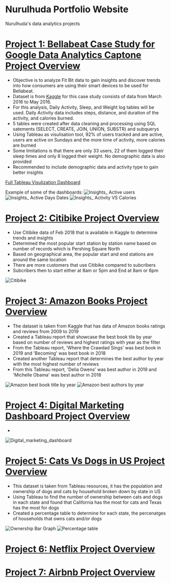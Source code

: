 # Nurulhuda Portfolio Website
Nurulhuda's data analytics projects

# [Project 1: Bellabeat Case Study for Google Data Analytics Captone Project Overview](https://github.com/Nurulhuda-sulaiman/GoogleDataAnalyticsCaptone) 
* Objective is to analyze Fit Bit data to gain insights and discover trends into how consumers are using their smart devices to be used for Bellabeat.
* Dataset is from [Kaggle](https://www.kaggle.com/datasets/arashnic/fitbit) for this case study consists of data from March 2016 to May 2016.
* For this analysis, Daily Activity, Sleep, and Weight log tables will be used. Daily Activity data includes steps, distance, and duration of the activity, and calories burned.
* 5 tables were created after data cleaning and processing using SQL satements (SELECT, CREATE, JOIN, UNION, SUBSTR) and subquerys
* Using Tableau as visulisation tool, 92% of users tracked and are active, users are active on Sundays and the more time of activity, more calories are burned
* Some limitations is that there are only 33 users, 22 of them logged their sleep times and only 8 logged their weight. No demographic data is also provided
* Recommended to include demographic data and activity type to gain better insights

[Full Tableau Visulization Dashboard](https://public.tableau.com/app/profile/nurulhuda.binte.sulaiman/viz/CapstoneBellabeatcasestudy/Title)

Example of some of the dashboards:
![Insights_ Active users](https://user-images.githubusercontent.com/113968512/199173918-11a0ffff-320a-490f-a4e5-1d45c6a16300.png)
![Insights_ Active Days   Dates](https://user-images.githubusercontent.com/113968512/199173912-7271b12a-375a-4371-b7de-276b66ec6ba3.png)
![Insights_ Activity VS Calories](https://user-images.githubusercontent.com/113968512/199173921-c3949811-efbe-4cc0-9236-7dab149ffd36.png)


# [Project 2: Citibike Project Overview](https://public.tableau.com/app/profile/nurulhuda.binte.sulaiman/viz/CitibikeTrip_16632250985860/Feb2018) 
* Use Citibike data of Feb 2018 that is available in Kaggle to determine trends and insights
* Determined the most popular start station by station name based on number of records which is Pershing Square North
* Based on geographical area, the popular start and end stations are around the same location
* There are more customers that use Citibike compared to subcribers
* Subcribers then to start either at 8am or 5pm and End at 8am or 6pm

![Citibike](https://user-images.githubusercontent.com/113968512/199173907-6956ff00-333d-4871-b281-862bab4c1a05.png)


# [Project 3: Amazon Books Project Overview](https://public.tableau.com/app/profile/nurulhuda.binte.sulaiman/viz/AmazonBooks_16632137720720/Amazonbestbooktitlebyyear_1) 
* The dataset is taken from Kaggle that has data of Amazon books ratings and reviews from 2009 to 2019
* Created a Tableau report that showcase the best book tile by year based on number of reviews and highest ratings with year as the filter
* From the Tableau report, 'Where the Crawdad Sings' was best book in 2019 and 'Becoming' was best book in 2018
* Created another Tableau report that determines the best author by year with the most highest number of reviews
* From this Tableau report, 'Delia Owens' was best author in 2019 and 'Michelle Obama' was best author in 2018

![Amazon best book title by year](https://user-images.githubusercontent.com/113968512/199173902-bd740c3a-ce3c-43be-91bb-0839591bd146.png)
![Amazon best authors by year](https://user-images.githubusercontent.com/113968512/199173894-0a06f638-c73d-4fa6-b78f-f96c51f1a59e.png)


# [Project 4: Digital Marketing Dashboard Project Overview](https://public.tableau.com/app/profile/nurulhuda.binte.sulaiman/viz/DigitalMarketingDashboard_16643513702580/Dashboard1) 
*

![Digital_marketing_dashboard](https://user-images.githubusercontent.com/113968512/199173910-10700a79-6bb7-4388-ab62-8bacdf7c44bd.png)


# [Project 5: Cats Vs Dogs in US Project Overview](https://public.tableau.com/app/profile/nurulhuda.binte.sulaiman/viz/CatsVSDogsinUS/Percentagetable_1) 
* This dataset is taken from Tableau resources, it has the population and ownership of dogs and cats by household broken down by state in US
* Using Tableau to find the number of ownership between cats and dogs in each state and found that California has the most for cats and Texas has the most for dogs
* Created a percentage table to determine for each state, the percenatges of households that owns cats and/or dogs

![Ownership Bar Graph](https://user-images.githubusercontent.com/113968512/199173924-490efb7a-6564-4688-9b15-b4c32a498e4e.png)
![Percentage table](https://user-images.githubusercontent.com/113968512/199173925-4a847e4a-ccdf-44d0-8591-96677d27e531.png)


# [Project 6: Netflix Project Overview]()



# [Project 7: Airbnb Project Overview]()
